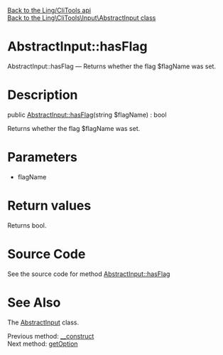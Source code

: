 [Back to the Ling/CliTools api](https://github.com/lingtalfi/CliTools/blob/master/doc/api/Ling/CliTools.md)<br>
[Back to the Ling\CliTools\Input\AbstractInput class](https://github.com/lingtalfi/CliTools/blob/master/doc/api/Ling/CliTools/Input/AbstractInput.md)


AbstractInput::hasFlag
================



AbstractInput::hasFlag — Returns whether the flag $flagName was set.




Description
================


public [AbstractInput::hasFlag](https://github.com/lingtalfi/CliTools/blob/master/doc/api/Ling/CliTools/Input/AbstractInput/hasFlag.md)(string $flagName) : bool




Returns whether the flag $flagName was set.




Parameters
================


- flagName

    


Return values
================

Returns bool.








Source Code
===========
See the source code for method [AbstractInput::hasFlag](https://github.com/lingtalfi/CliTools/blob/master/Input/AbstractInput.php#L62-L68)


See Also
================

The [AbstractInput](https://github.com/lingtalfi/CliTools/blob/master/doc/api/Ling/CliTools/Input/AbstractInput.md) class.

Previous method: [__construct](https://github.com/lingtalfi/CliTools/blob/master/doc/api/Ling/CliTools/Input/AbstractInput/__construct.md)<br>Next method: [getOption](https://github.com/lingtalfi/CliTools/blob/master/doc/api/Ling/CliTools/Input/AbstractInput/getOption.md)<br>

